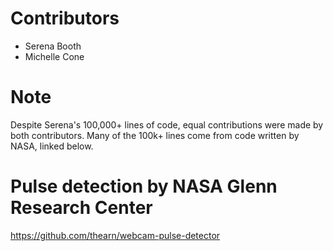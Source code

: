 # Contributors
- Serena Booth
- Michelle Cone

# Note
Despite Serena's 100,000+ lines of code, equal contributions were made by both contributors. Many of the 100k+ lines come from code written by NASA, linked below.

# Pulse detection by NASA Glenn Research Center
https://github.com/thearn/webcam-pulse-detector
